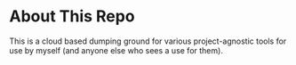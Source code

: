 # About This Repo
This is a cloud based dumping ground for various project-agnostic tools for use by myself (and anyone else who sees a use for them).